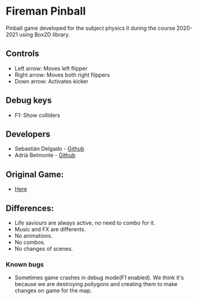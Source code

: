 # Fireman Pinball
Pinball game developed for the subject physics II during the course 2020-2021 using Box2D library.
 
## Controls

 - Left arrow: Moves left flipper
 - Right arrow: Moves both right flippers 
 - Down arrow: Activates kicker
 
## Debug keys
 
 - F1: Show colliders

## Developers

 - Sebastián Delgado - [Github](https://github.com/Vinskky)
 - Adrià Belmonte - [Github](https://github.com/Croaco)


## Original Game:

- [Here](https://www.classicgame.com/game/Firefighter+Pinball)

## Differences:

- Life saviours are always active, no need to combo for it.
- Music and FX are differents.
- No animations.
- No combos.
- No changes of scenes.

### Known bugs

- Sometimes game crashes in debug mode(F1 enabled). We think it's because we are destroying pollygons and creating them to make changes on game for the map.
